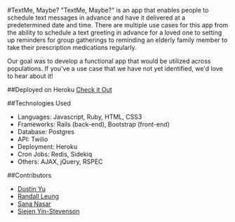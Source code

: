 #TextMe, Maybe?
"TextMe, Maybe?" is an app that enables people to schedule text messages in advance and have it delivered at a predetermined date and time. There are multiple use cases for this app from the ability to schedule a text greeting in advance for a loved one to setting up reminders for group gatherings to reminding an elderly family member to take their prescription medications regularly.

Our goal was to develop a functional app that would be utilized across populations. If you've a use case that we have not yet identified, we'd love to hear about it!

##Deployed on Heroku 
[Check it Out](http://textmemaybe.heroku.com)
	
	
##Technologies Used
* Languages: Javascript, Ruby, HTML, CSS3
* Frameworks: Rails (back-end), Bootstrap (front-end)
* Database:  Postgres
* API: Twilio
* Deployment: Heroku
* Cron Jobs: Redis, Sidekiq
* Others: AJAX, jQuery, RSPEC

##Contributors
* [Dustin Yu](http://github.com/dustin520)
* [Randall Leung](https://github.com/ranleung/)
* [Sana Nasar](https://github.com/sananasar)
* [Siejen Yin-Stevenson]()

